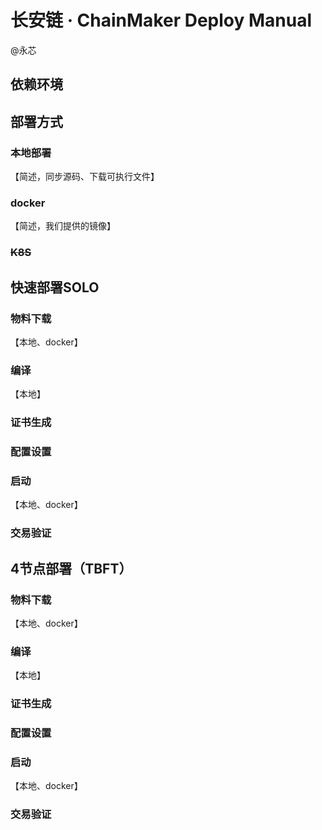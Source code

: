# 长安链 · ChainMaker Deploy Manual

@永芯

## 依赖环境



## 部署方式

### 本地部署

【简述，同步源码、下载可执行文件】

### docker

【简述，我们提供的镜像】

### ~~K8S~~





## 快速部署SOLO

### 物料下载

【本地、docker】

### 编译

【本地】

### 证书生成



### 配置设置



### 启动

【本地、docker】

### 交易验证



## 4节点部署（TBFT）

### 物料下载

【本地、docker】

### 编译

【本地】

### 证书生成



### 配置设置



### 启动

【本地、docker】

### 交易验证



















